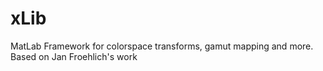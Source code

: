 # xLib
MatLab Framework for colorspace transforms, gamut mapping and more. Based on Jan Froehlich's work 
